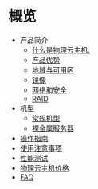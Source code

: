 # 概览

* 产品简介
    * [什么是物理云主机.](/uphost/concepts/uphost)
    * [产品优势](/uphost/concepts/advantages)
    * [地域与可用区](/uphost/concepts/az)
    * [镜像](/uphost/concepts/image)
    * [网络和安全](/uphost/concepts/network)
    * [RAID](/uphost/concepts/raid)
* 机型
    * [常规机型](/uphost/type/normal)
    * [裸金属服务器](/uphost/type/baremetal)
* [操作指南](/uphost/common)
* [使用注意事项](/uphost/notice)
* [性能测试](/uphost/io_uphost)
* [物理云主机价格](/uphost/price)
* [FAQ](/uphost/faq)

       
    
        
